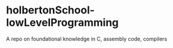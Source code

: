 # holbertonSchool-lowLevelProgramming
A repo on foundational knowledge in C, assembly code, compilers
